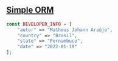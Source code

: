 
## [Simple ORM](https://github.com/matheusjohannaraujo/simple_orm)

```php
const DEVELOPER_INFO = [
    "autor" => "Matheus Johann Araújo",
    "country" => "Brasil",
    "state" => "Pernambuco",
    "date" => "2022-01-19"
];
```

